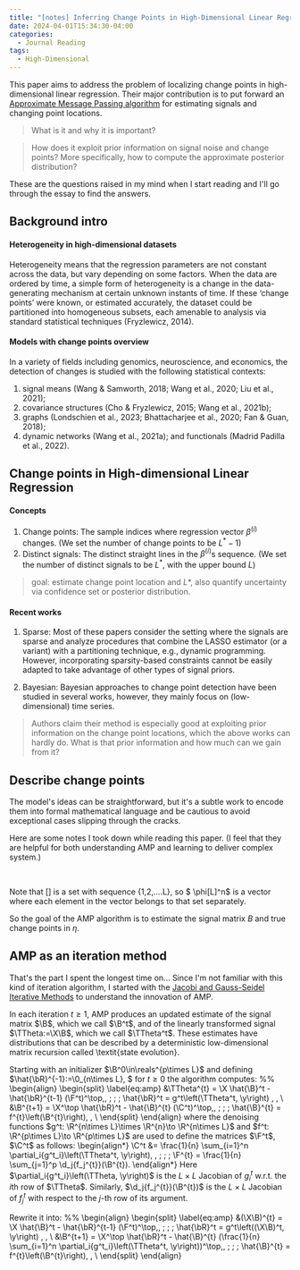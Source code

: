 ```yaml
---
title: "[notes] Inferring Change Points in High-Dimensional Linear Regression via Approximate Message Passing"
date: 2024-04-01T15:34:30-04:00
categories:
  - Journal Reading
tags:
  - High-Dimensional
---
```


This paper aims to address the problem of localizing change points in high-dimensional linear regression. Their major contribution is to put forward an [Approximate Message Passing algorithm](https://arxiv.org/abs/2404.07864) for estimating signals and changing point locations. 

> What is it and why it is important?

> How does it exploit prior information on signal noise and change points? More specifically, how to compute the approximate posterior distribution?

These are the questions raised in my mind when I start reading and I'll go through the essay to find the answers.

## Background intro

#### Heterogeneity in high-dimensional datasets

Heterogeneity means that the regression parameters are not constant across the data, but vary depending on some factors. When the data are ordered by time, a simple form of heterogeneity is a change in the data-generating mechanism at certain unknown instants of time. If these ‘change points’ were known, or estimated accurately, the dataset could be partitioned into homogeneous subsets, each amenable to analysis via standard statistical techniques (Fryzlewicz, 2014). 

#### Models with change points overview

In a variety of fields including genomics, neuroscience, and economics, the detection of changes is studied with the following statistical contexts: 

1. signal means (Wang & Samworth, 2018; Wang et al., 2020; Liu et al., 2021); 
2. covariance structures (Cho & Fryzlewicz, 2015; Wang et al., 2021b); 
3. graphs (Londschien et al., 2023; Bhattacharjee et al., 2020; Fan & Guan, 2018); 
4. dynamic networks (Wang et al., 2021a); and functionals (Madrid Padilla et al., 2022). 

## Change points in High-dimensional Linear Regression

#### Concepts

1. Change points: The sample indices where regression vector $\beta^{(i)}$ changes. (We set the number of change points to be $L^*-1$)
2. Distinct signals: The distinct straight lines in the $\beta^{(i)}$s sequence. (We set the number of distinct signals to be $L^*$, with the upper bound $L$)

> goal: estimate change point location and $L*$, also quantify uncertainty via confidence set or posterior distribution.

#### Recent works

1. Sparse: Most of these papers consider the setting where the signals are sparse and analyze procedures that combine the LASSO estimator (or a variant) with a partitioning technique, e.g., dynamic programming. However, incorporating sparsity-based constraints cannot be easily adapted to take advantage of other types of signal priors.  

2. Bayesian: Bayesian approaches to change point detection have been studied in several works, however, they mainly focus on (low-dimensional) time series.

> Authors claim their method is especially good at exploiting prior information on the change point locations, which the above works can hardly do. What is that prior information and how much can we gain from it?
 
 
## Describe change points

The model's ideas can be straightforward, but it's a subtle work to encode them into formal mathematical language and be cautious to avoid exceptional cases slipping through the cracks.

Here are some notes I took down while reading this paper. (I feel that they are helpful for both understanding AMP and learning to deliver complex system.)

<img src="{{ site.url }}{{ site.baseurl }}/assets/images/changepoint/1.jpg" alt="">

<img src="{{ site.url }}{{ site.baseurl }}/assets/images/changepoint/2.jpg" alt="">

<img src="{{ site.url }}{{ site.baseurl }}/assets/images/changepoint/3.jpg" alt="">

Note that [] is a set with sequence {1,2,....L}, so $ \phi[L]^n$ is a vector where each element in the vector belongs to that set separately.

So the goal of the AMP algorithm is to estimate the signal matrix $B$ and true change points in $\eta$.

## AMP as an iteration method
That's the part I spent the longest time on... Since I'm not familiar with this kind of iteration algorithm, I started with the [Jacobi and Gauss-Seidel Iterative Methods](https://www3.nd.edu/~zxu2/acms40390F12/Lec-7.3.pdf) to understand the innovation of AMP. 

In each iteration $t \ge 1$, AMP produces an updated estimate of the signal matrix $\B$, which we call $\B^t$, and of the linearly transformed signal $\TTheta:=\X\B$, which we call $\TTheta^t$. 
These estimates have distributions that can be described by a deterministic low-dimensional matrix recursion called \textit{state evolution}. 

Starting with an initializer $\B^0\in\reals^{p\times L}$ and defining $\hat{\bR}^{-1}:=\0_{n\times L}, $ for $t \geq 0$ the algorithm computes:
%%
\begin{align}
\begin{split}
\label{eq:amp}
    &\TTheta^{t} = \X \hat{\B}^t -  \hat{\bR}^{t-1} (\F^t)^\top\,, \; \; \; \hat{\bR}^t = g^t\left(\TTheta^t, \y\right) \, ,  \\
    &\B^{t+1} = \X^\top \hat{\bR}^t -  \hat{\B}^{t} (\C^t)^\top\,, \; \; \; \hat{\B}^{t} = f^{t}\left(\B^{t}\right), \, \\
\end{split}
\end{align}
where the denoising functions $g^t: \R^{n\times L}\times \R^{n}\to \R^{n\times L}$ and $f^t: \R^{p\times L}\to \R^{p\times L}$ are used to define the matrices $\F^t$, $\C^t$ as follows:
\begin{align*}
    \C^t &= \frac{1}{n} \sum_{i=1}^n \partial_i{g^t_i}\left(\TTheta^t, \y\right)\, , \; \; \; \F^{t} = \frac{1}{n} \sum_{j=1}^p \d_j{f_j^{t}}(\B^{t}).
\end{align*}
Here $\partial_i{g^t_i}\left(\TTheta, \y\right)$ is the $L\times L$ Jacobian  of $g^t_i$ w.r.t. the $i$th row of $\TTheta$.
Similarly, $\d_j{f_j^{t}}(\B^{t})$ is the $L \times L$ Jacobian of $f_j^t$ with respect to the $j$-th row of its argument. 

Rewrite it into:
%%
\begin{align}
\begin{split}
\label{eq:amp}
    &(\X\B)^{t} = \X \hat{\B}^t -  \hat{\bR}^{t-1} (\F^t)^\top\,, \; \; \; \hat{\bR}^t = g^t\left((\X\B)^t, \y\right) \, ,  \\
    &\B^{t+1} = \X^\top \hat{\bR}^t -  \hat{\B}^{t} (\frac{1}{n} \sum_{i=1}^n \partial_i{g^t_i}\left(\TTheta^t, \y\right))^\top\,, \; \; \; \hat{\B}^{t} = f^{t}\left(\B^{t}\right), \, \\
\end{split}
\end{align}


